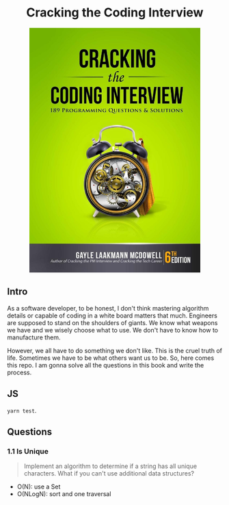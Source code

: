 <div align="center">
  <h1>
    Cracking the Coding Interview
  </h1>

  <img src="./cover.jpg" width="400">

</div>

## Intro

As a software developer, to be honest, I don't think mastering algorithm details or capable of coding in a white board matters that much. Engineers are supposed to stand on the shoulders of giants. We know what weapons we have and we wisely choose what to use. We don't have to know how to manufacture them.

However, we all have to do something we don't like. This is the cruel truth of life. Sometimes we have to be what others want us to be. So, here comes this repo. I am gonna solve all the questions in this book and write the process.

## JS

`yarn test`.

## Questions

### 1.1 Is Unique

> Implement an algorithm to determine if a string has all unique characters. What if you can't use additional data structures?

- O(N): use a Set
- O(NLogN): sort and one traversal
